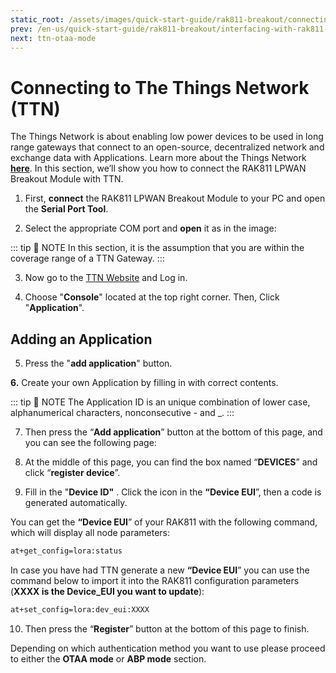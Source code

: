 ```yaml
---
static_root: /assets/images/quick-start-guide/rak811-breakout/connecting-to-ttn
prev: /en-us/quick-start-guide/rak811-breakout/interfacing-with-rak811-breakout
next: ttn-otaa-mode
---
```


# Connecting to The Things Network (TTN)

The Things Network is about enabling low power devices to be used in long range gateways that connect to an open-source, decentralized network and exchange data with Applications. Learn more about the Things Network [**here**](https://www.thethingsnetwork.org/docs/).
In this section, we’ll show you how to connect the RAK811 LPWAN Breakout Module with TTN.

1. First, **connect** the RAK811 LPWAN Breakout Module to your PC and open the **Serial Port Tool**.

2. Select the appropriate COM port and **open** it as in the image:

<rk-img
  :src="`${$frontmatter.static_root}/lcvx0tpp0mvbqtfvveja.png`"
  width="100%"
  figure-number="1"
  caption="RAK811 Serial Port Tool"
/>

::: tip 📝 NOTE
In this section, it is the assumption that you are within the coverage range of a TTN Gateway.
:::

3. Now go to the [TTN Website](https://www.thethingsnetwork.org/) and Log in.

<rk-img
  :src="`${$frontmatter.static_root}/xcnu0ubgglpnncjaxcxx.jpg`"
  width="100%"
  figure-number="2"
  caption="The Things Network Homepage"
/>

4. Choose "**Console**" located at the top right corner. Then, Click "**Application**".

<rk-img
  :src="`${$frontmatter.static_root}/dewhjv5kvji5cnwlb8q4.png`"
  width="100%"
  figure-number="3"
  caption="TTN Console page"
/>

## Adding an Application
5. Press the "**add application**" button.

<rk-img
  :src="`${$frontmatter.static_root}/q69iye4keg0wcwvllxq4.png`"
  width="100%"
  figure-number="4"
  caption="TTN Applications Page"
/>

**6.** Create your own Application by filling in with correct contents.

::: tip 📝 NOTE
The Application ID is an unique combination of lower case, alphanumerical characters, nonconsecutive - and \_.
:::

<rk-img
  :src="`${$frontmatter.static_root}/kyllbiovwoj3dagerfw9.png`"
  width="100%"
  figure-number="5"
  caption="TTN Add Application Page"
/>

7. Then press the “**Add application**” button at the bottom of this page, and you can see the following page:

<rk-img
  :src="`${$frontmatter.static_root}/ig62tkokbeyymlwpe1gr.png`"
  width="100%"
  figure-number="6"
  caption="TTN Application Information Page"
/>

8. At the middle of this page, you can find the box named “**DEVICES**” and click “**register device**”.

<rk-img
  :src="`${$frontmatter.static_root}/jxfqlvwpvbe8irybx6sm.png`"
  width="100%"
  figure-number="7"
  caption="Registering Device in TTN"
/>

9. Fill in the "**Device ID"** . Click the icon in the **“Device EUI**”, then a code is generated automatically.

You can get the **“Device EUI**” of your RAK811 with the following command, which will display all node parameters:

```bash
at+get_config=lora:status
```

In case you have had TTN generate a new **“Device EUI**” you can use the command below to import it into the RAK811 configuration parameters (**XXXX is the Device_EUI you want to update**):

```bash
at+set_config=lora:dev_eui:XXXX
```

<rk-img
  :src="`${$frontmatter.static_root}/izycmdjz16pclj4sbhtn.png`"
  width="100%"
  figure-number="8"
  caption="Filling in the Device Information"
/>

10. Then press the “**Register**” button at the bottom of this page to finish.

<rk-img
  :src="`${$frontmatter.static_root}/jbsjagixye7gonowplap.png`"
  width="100%"
  figure-number="9"
  caption="Device Overview in TTN"
/>

Depending on which authentication method you want to use please proceed to either the **OTAA mode** or **ABP mode** section.
